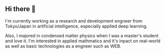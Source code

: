 ## Hi there 👋
I'm currently working as a research and development engneer from Tokyo/Japan in artificial intelligence, 
especially applied deep learning.

Also, I majored in condensed matter physics when I was a master's student and love it.
I'm interested in applied mathmatics and it's inpact on real-world as well as basic technologies as a engneer such as WEB.

<!--
**ShuN6211/ShuN6211** is a ✨ _special_ ✨ repository because its `README.md` (this file) appears on your GitHub profile.

Here are some ideas to get you started:

- 🔭 I’m currently working on ...
- 🌱 I’m currently learning ...
- 👯 I’m looking to collaborate on ...
- 🤔 I’m looking for help with ...
- 💬 Ask me about ...
- 📫 How to reach me: ...
- 😄 Pronouns: ...
- ⚡ Fun fact: ...
-->
